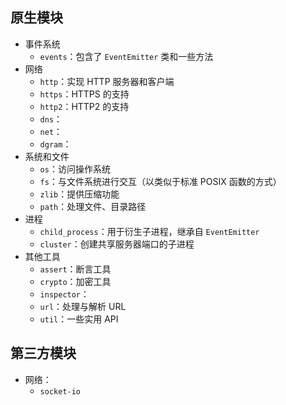 ## 原生模块

+ 事件系统
  + `events`：包含了 `EventEmitter` 类和一些方法
+ 网络
  + `http`：实现 HTTP 服务器和客户端
  + `https`：HTTPS 的支持
  + `http2`：HTTP2 的支持
  + `dns`：
  + `net`：
  + `dgram`：
+ 系统和文件
  + `os`：访问操作系统
  + `fs`：与文件系统进行交互（以类似于标准 POSIX 函数的方式）
  + `zlib`：提供压缩功能
  + `path`：处理文件、目录路径
+ 进程
  + `child_process`：用于衍生子进程，继承自 `EventEmitter`
  + `cluster`：创建共享服务器端口的子进程
+ 其他工具
  + `assert`：断言工具
  + `crypto`：加密工具
  + `inspector`：
  + `url`：处理与解析 URL
  + `util`：一些实用 API


## 第三方模块

+ 网络：
  + `socket-io`